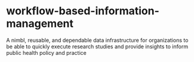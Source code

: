# workflow-based-information-management
A nimbl, reusable, and dependable data infrastructure for organizations to be able to quickly execute research studies and provide insights to inform public health policy and practice
